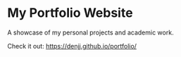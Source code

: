 # My Portfolio Website
A showcase of my personal projects and academic work.

Check it out: https://denjj.github.io/portfolio/
